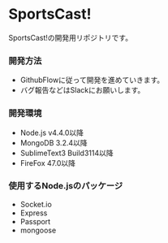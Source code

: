 # SportsCast!

SportsCast!の開発用リポジトリです。

### 開発方法

* GithubFlowに従って開発を進めていきます。
* バグ報告などはSlackにお願いします。

### 開発環境

* Node.js v4.4.0以降
* MongoDB 3.2.4以降
* SublimeText3 Build3114以降
* FireFox 47.0以降

### 使用するNode.jsのパッケージ

* Socket.io
* Express
* Passport
* mongoose